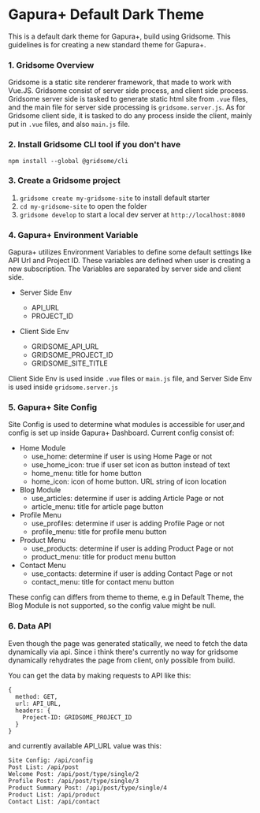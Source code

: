 # Gapura+ Default Dark Theme

This is a default dark theme for Gapura+, build using Gridsome. This guidelines is for creating a new standard theme for Gapura+.

### 1. Gridsome Overview

Gridsome is a static site renderer framework, that made to work with Vue.JS. Gridsome consist of server side process, and client side process. Gridsome server side is tasked to generate static html site from `.vue` files, and the main file for server side processing is `gridsome.server.js`. As for Gridsome client side, it is tasked to do any process inside the client, mainly put in `.vue` files, and also `main.js` file.

### 2. Install Gridsome CLI tool if you don't have

`npm install --global @gridsome/cli`

### 3. Create a Gridsome project

1. `gridsome create my-gridsome-site` to install default starter
2. `cd my-gridsome-site` to open the folder
3. `gridsome develop` to start a local dev server at `http://localhost:8080`

### 4. Gapura+ Environment Variable

Gapura+ utilizes Environment Variables to define some default settings like API Url and Project ID. These variables are defined when user is creating a new subscription. The Variables are separated by server side and client side.
- Server Side Env
  - API_URL
  - PROJECT_ID
  
- Client Side Env
  - GRIDSOME_API_URL
  - GRIDSOME_PROJECT_ID
  - GRIDSOME_SITE_TITLE

Client Side Env is used inside `.vue` files or `main.js` file, and Server Side Env is used inside `gridsome.server.js`

### 5. Gapura+ Site Config
Site Config is used to determine what modules is accessible for user,and config is set up inside Gapura+ Dashboard. Current config consist of:
- Home Module
  - use_home: determine if user is using Home Page or not
  - use_home_icon: true if user set icon as button instead of text
  - home_menu: title for home button
  - home_icon: icon of home button. URL string of icon location
- Blog Module
  - use_articles: determine if user is adding Article Page or not
  - article_menu: title for article page button
- Profile Menu
  - use_profiles: determine if user is adding Profile Page or not
  - profile_menu: title for profile menu button
- Product Menu
  - use_products: determine if user is adding Product Page or not
  - product_menu: title for product menu button
- Contact Menu
  - use_contacts: determine if user is adding Contact Page or not
  - contact_menu: title for contact menu button

These config can differs from theme to theme, e.g in Default Theme, the Blog Module is not supported, so the config value might be null.

### 6. Data API

Even though the page was generated statically, we need to fetch the data dynamically via api. Since i think there's currently no way for gridsome dynamically rehydrates the page from client, only possible from build. 

You can get the data by making requests to API like this:
```
{
  method: GET,
  url: API_URL,
  headers: {
    Project-ID: GRIDSOME_PROJECT_ID
  }
}
```

and currently available API_URL value was this:
```
Site Config: /api/config
Post List: /api/post
Welcome Post: /api/post/type/single/2
Profile Post: /api/post/type/single/3
Product Summary Post: /api/post/type/single/4
Product List: /api/product
Contact List: /api/contact
```

